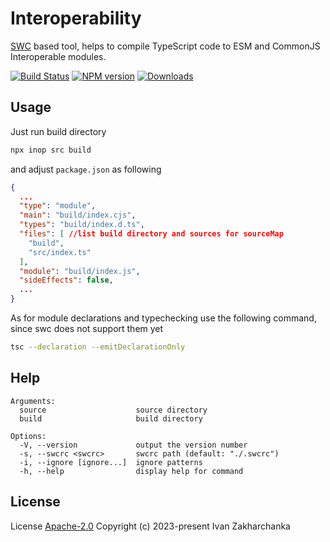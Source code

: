 # Interoperability

[SWC](https://www.npmjs.com/package/@swc/core) based tool, helps to compile TypeScript code to ESM and CommonJS Interoperable modules.

[![Build Status][github-image]][github-url]
[![NPM version][npm-image]][npm-url]
[![Downloads][downloads-image]][npm-url]

## Usage

Just run build directory
```bash
npx inop src build
```
and adjust `package.json` as following
```json
{
  ...
  "type": "module",
  "main": "build/index.cjs",
  "types": "build/index.d.ts",
  "files": [ //list build directory and sources for sourceMap
    "build",
    "src/index.ts"
  ],
  "module": "build/index.js",
  "sideEffects": false,
  ...
}
```

As for module declarations and typechecking use the following command, since swc does not support them yet
```bash
tsc --declaration --emitDeclarationOnly
```

## Help
```
Arguments:
  source                    source directory
  build                     build directory

Options:
  -V, --version             output the version number
  -s, --swcrc <swcrc>       swcrc path (default: "./.swcrc")
  -i, --ignore [ignore...]  ignore patterns
  -h, --help                display help for command
```

## License

License [Apache-2.0](http://www.apache.org/licenses/LICENSE-2.0)
Copyright (c) 2023-present Ivan Zakharchanka


[npm-url]: https://www.npmjs.com/package/inop
[downloads-image]: https://img.shields.io/npm/dw/inop.svg?maxAge=43200
[npm-image]: https://img.shields.io/npm/v/inop.svg?maxAge=43200
[github-url]: https://github.com/3axap4eHko/interoperability/actions/workflows/cicd.yml
[github-image]: https://github.com/3axap4eHko/interoperability/actions/workflows/cicd.yml/badge.svg
